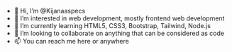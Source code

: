 - 👋 Hi, I’m @Kijanaaspecs
- 👀 I’m interested in web development, mostly frontend web development
- 🌱 I’m currently learning HTML5, CSS3, Bootstrap, Tailwind, Node.js 
- 💞️ I’m looking to collaborate on anything that can be considered as code
- 📫 You can reach me here or anywhere

<!---
Kijanaaspecs/Kijanaaspecs is a ✨ special ✨ repository because its `README.md` (this file) appears on your GitHub profile.
You can click the Preview link to take a look at your changes.
--->
